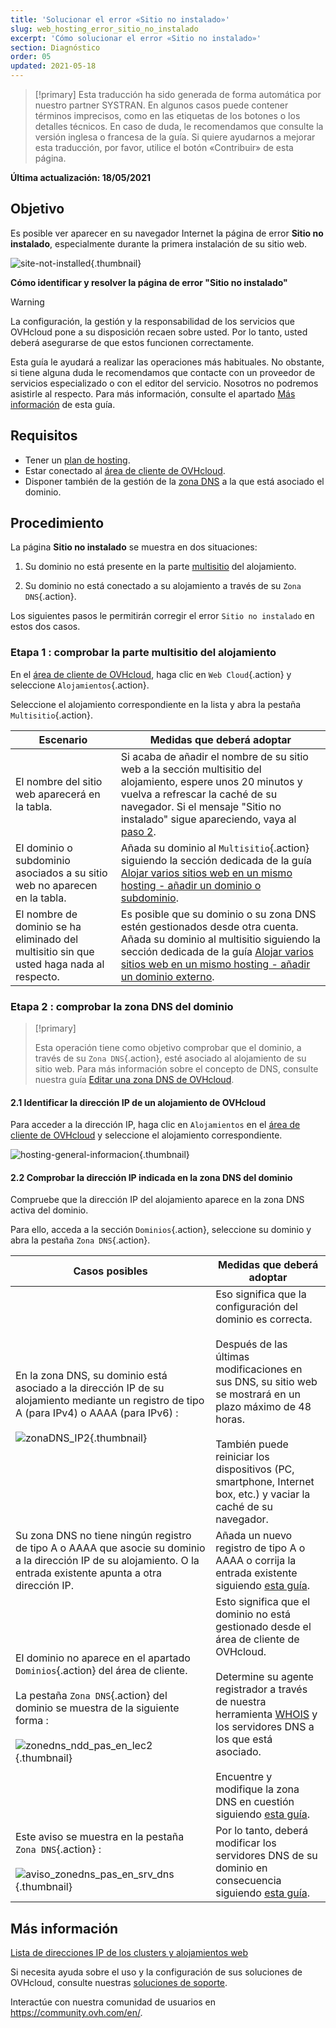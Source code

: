 ```yaml
---
title: 'Solucionar el error «Sitio no instalado»'
slug: web_hosting_error_sitio_no_instalado
excerpt: 'Cómo solucionar el error «Sitio no instalado»'
section: Diagnóstico
order: 05
updated: 2021-05-18
---
```


> [!primary]
> Esta traducción ha sido generada de forma automática por nuestro partner SYSTRAN. En algunos casos puede contener términos imprecisos, como en las etiquetas de los botones o los detalles técnicos. En caso de duda, le recomendamos que consulte la versión inglesa o francesa de la guía. Si quiere ayudarnos a mejorar esta traducción, por favor, utilice el botón «Contribuir» de esta página.
>

**Última actualización: 18/05/2021**

## Objetivo

Es posible ver aparecer en su navegador Internet la página de error **Sitio no instalado**, especialmente durante la primera instalación de su sitio web.

![site-not-installed](images/site-not-installed2021.png){.thumbnail}

**Cómo identificar y resolver la página de error "Sitio no instalado"**

> [!warning]
> La configuración, la gestión y la responsabilidad de los servicios que OVHcloud pone a su disposición recaen sobre usted. Por lo tanto, usted deberá asegurarse de que estos funcionen correctamente.
>
> Esta guía le ayudará a realizar las operaciones más habituales. No obstante, si tiene alguna duda le recomendamos que contacte con un proveedor de servicios especializado o con el editor del servicio. Nosotros no podremos asistirle al respecto. Para más información, consulte el apartado [Más información](#gofurther) de esta guía.

## Requisitos

- Tener un [plan de hosting](https://www.ovhcloud.com/es-es/web-hosting/).
- Estar conectado al [área de cliente de OVHcloud](https://www.ovh.com/auth/?action=gotomanager&from=https://www.ovh.es/&ovhSubsidiary=es).
- Disponer también de la gestión de la [zona DNS](../../domains/web_hosting_como_editar_mi_zona_dns/) a la que está asociado el dominio.

## Procedimiento

La página **Sitio no instalado** se muestra en dos situaciones:

1. Su dominio no está presente en la parte [multisitio](../configurar-un-multisitio-en-un-alojamiento-web/#1-acceder-a-la-gestion-del-multisitio) del alojamiento.

2. Su dominio no está conectado a su alojamiento a través de su `Zona DNS`{.action}.

Los siguientes pasos le permitirán corregir el error `Sitio no instalado` en estos dos casos.

### Etapa 1 : comprobar la parte multisitio del alojamiento

En el [área de cliente de OVHcloud](https://www.ovh.com/auth/?action=gotomanager&from=https://www.ovh.es/&ovhSubsidiary=es), haga clic en `Web Cloud`{.action} y seleccione `Alojamientos`{.action}.

Seleccione el alojamiento correspondiente en la lista y abra la pestaña `Multisitio`{.action}.

|Escenario|Medidas que deberá adoptar|
|---|---|
|El nombre del sitio web aparecerá en la tabla.|Si acaba de añadir el nombre de su sitio web a la sección multisitio del alojamiento, espere unos 20 minutos y vuelva a refrescar la caché de su navegador. Si el mensaje "Sitio no instalado" sigue apareciendo, vaya al [paso 2](#checkdomainlink).|
|El dominio o subdominio asociados a su sitio web no aparecen en la tabla.|Añada su dominio al `Multisitio`{.action} siguiendo la sección dedicada de la guía [Alojar varios sitios web en un mismo hosting - añadir un dominio o subdominio](../configurar-un-multisitio-en-un-alojamiento-web/#2-anadir-un-dominio-o-subdominio).|
|El nombre de dominio se ha eliminado del multisitio sin que usted haga nada al respecto.|Es posible que su dominio o su zona DNS estén gestionados desde otra cuenta. Añada su dominio al multisitio siguiendo la sección dedicada de la guía [Alojar varios sitios web en un mismo hosting - añadir un dominio externo](../configurar-un-multisitio-en-un-alojamiento-web/#22-anadir-un-dominio-externo).|

### Etapa 2 : comprobar la zona DNS del dominio <a name="checkdomainlink"></a>

> [!primary]
>
> Esta operación tiene como objetivo comprobar que el dominio, a través de su `Zona DNS`{.action}, esté asociado al alojamiento de su sitio web.
> Para más información sobre el concepto de DNS, consulte nuestra guía [Editar una zona DNS de OVHcloud](../../domains/web_hosting_como_editar_mi_zona_dns/#entender-el-concepto-de-dns).

#### 2\.1 Identificar la dirección IP de un alojamiento de OVHcloud

Para acceder a la dirección IP, haga clic en `Alojamientos` en el [área de cliente de OVHcloud](https://www.ovh.com/auth/?action=gotomanager&from=https://www.ovh.es/&ovhSubsidiary=es) y seleccione el alojamiento correspondiente.

![hosting-general-informacion](images/hosting-general-informations.png){.thumbnail}

#### 2\.2 Comprobar la dirección IP indicada en la zona DNS del dominio

Compruebe que la dirección IP del alojamiento aparece en la zona DNS activa del dominio.

Para ello, acceda a la sección `Dominios`{.action}, seleccione su dominio y abra la pestaña `Zona DNS`{.action}.

|Casos posibles|Medidas que deberá adoptar|
|---|---|
|En la zona DNS, su dominio está asociado a la dirección IP de su alojamiento mediante un registro de tipo A (para IPv4) o AAAA (para IPv6) :<br><br>![zonaDNS_IP2](images/zonedns_ip2.png){.thumbnail}|Eso significa que la configuración del dominio es correcta.<br><br>Después de las últimas modificaciones en sus DNS, su sitio web se mostrará en un plazo máximo de 48 horas.<br><br>También puede reiniciar los dispositivos (PC, smartphone, Internet box, etc.) y vaciar la caché de su navegador.|
|Su zona DNS no tiene ningún registro de tipo A o AAAA que asocie su dominio a la dirección IP de su alojamiento. O la entrada existente apunta a otra dirección IP.|Añada un nuevo registro de tipo A o AAAA o corrija la entrada existente siguiendo [esta guía](../../domains/web_hosting_como_editar_mi_zona_dns/).|
|El dominio no aparece en el apartado `Dominios`{.action} del área de cliente.<br><br>La pestaña `Zona DNS`{.action} del dominio se muestra de la siguiente forma :<br><br>![zonedns_ndd_pas_en_lec2](images/zonedns_ndd_pas_sur_lec2.png){.thumbnail}|Esto significa que el dominio no está gestionado desde el área de cliente de OVHcloud.<br><br>Determine su agente registrador a través de nuestra herramienta [WHOIS](https://www.ovh.es/soporte/herramientas/check_whois.pl) y los servidores DNS a los que está asociado.<br><br>Encuentre y modifique la zona DNS en cuestión siguiendo [esta guía](../configurar-un-multisitio-en-un-alojamiento-web/#22-anadir-un-dominio-externo).|
|Este aviso se muestra en la pestaña `Zona DNS`{.action} :<br><br>![aviso_zonedns_pas_en_srv_dns](images/avertissement_zonedns_pas_sur_srv_dns.png){.thumbnail}|Por lo tanto, deberá modificar los servidores DNS de su dominio en consecuencia siguiendo [esta guía](../../domains/web_hosting_informacion_general_sobre_los_servidores_dns/).|

## Más información <a name="gofurther"></a>

[Lista de direcciones IP de los clusters y alojamientos web](../lista-de-direcciones-ip-de-los-clusters-y-alojamientos-web/)

Si necesita ayuda sobre el uso y la configuración de sus soluciones de OVHcloud, consulte nuestras [soluciones de soporte](https://www.ovhcloud.com/es-es/support-levels/).

Interactúe con nuestra comunidad de usuarios en <https://community.ovh.com/en/>.
